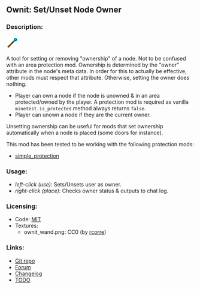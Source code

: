 ## Ownit: Set/Unset Node Owner

### Description:

![wand](textures/ownit_wand.png)

A tool for setting or removing "ownership" of a node. Not to be confused with an area protection mod. Ownership is determined by the "owner" attribute in the node's meta data. In order for this to actually be effective, other mods must respect that attribute. Otherwise, setting the owner does nothing.

- Player can own a node if the node is unowned & in an area protected/owned by the player. A protection mod is required as vanilla `minetest.is_protected` method always returns `false`.
- Player can unown a node if they are the current owner.

Unsetting ownership can be useful for mods that set ownership automatically when a node is placed (some doors for instance).

This mod has been tested to be working with the following protection mods:
- [simple_protection](https://forum.minetest.net/viewtopic.php?t=9035)

### Usage:

- *left-click (use):* Sets/Unsets user as owner.
- *right-click (place):* Checks owner status & outputs to chat log.

### Licensing:

- Code: [MIT](LICENSE.txt)
- Textures:
  - ownit_wand.png: CC0 (by [rcorre](https://opengameart.org/node/40598))

### Links:

- [Git repo](https://github.com/AntumMT/mod-ownit)
- [Forum](https://forum.minetest.net/viewtopic.php?t=26740)
- [Changelog](CHANGES.txt)
- [TODO](TODO.txt)
